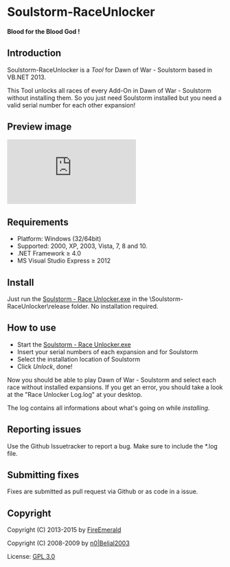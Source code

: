 ﻿# Soulstorm-RaceUnlocker
#### Blood for the Blood God !

## Introduction

Soulstorm-RaceUnlocker is a *Tool* for Dawn of War - Soulstorm based in VB.NET 2013.

This Tool unlocks all races of every Add-On in Dawn of War - Soulstorm without installing them.
So you just need Soulstorm installed but you need a valid serial number for each other expansion!

## Preview image

![preview](http://dow.4players.de/forum/index.php?page=Attachment&attachmentID=32485&h=1d785875c4ac8e2d647de15610aa8aed54232ec2)


## Requirements

+ Platform: Windows (32/64bit)
+ Supported: 2000, XP, 2003, Vista, 7, 8 and 10.
+ .NET Framework ≥ 4.0
+ MS Visual Studio Express ≥ 2012


## Install

Just run the [Soulstorm - Race Unlocker.exe](https://github.com/FireEmerald/Soulstorm-RaceUnlocker/raw/master/release/Soulstorm%20-%20Race%20Unlocker.exe) in the \Soulstorm-RaceUnlocker\release folder.
No installation required.


## How to use

- Start the [Soulstorm - Race Unlocker.exe](https://github.com/FireEmerald/Soulstorm-RaceUnlocker/raw/master/release/Soulstorm%20-%20Race%20Unlocker.exe)
- Insert your serial numbers of each expansion and for Soulstorm
- Select the installation location of Soulstorm
- Click *Unlock*, done!

Now you should be able to play Dawn of War - Soulstorm and select each race without installed expansions.
If you get an error, you should take a look at the "Race Unlocker Log.log" at your desktop.

The log contains all informations about what's going on while *installing*.


## Reporting issues

Use the Github Issuetracker to report a bug. Make sure to include the *.log file.


## Submitting fixes

Fixes are submitted as pull request via Github or as code in a issue.


## Copyright

Copyright (C) 2013-2015 by [FireEmerald](https://github.com/FireEmerald)

Copyright (C) 2008-2009 by [n0|Belial2003](http://dow.4players.de/forum/index.php?page=User&userID=10286&s=4d85aca336eaa03924c488f8e7e6ed7cd7389caa)


License: [GPL 3.0](https://github.com/FireEmerald/Soulstorm-RaceUnlocker/blob/master/doc/GPL_3_0.txt)
